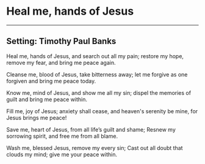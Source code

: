 # Heal me, hands of Jesus

***

## Setting: Timothy Paul Banks

Heal me, hands of Jesus, and search out all my pain;
restore my hope, remove my fear, and bring me peace again.

Cleanse me, blood of Jesus, take bitterness away;
let me forgive as one forgiven and bring me peace today.

Know me, mind of Jesus, and show me all my sin;
dispel the memories of guilt and bring me peace within.

Fill me, joy of Jesus; anxiety shall cease,
and heaven's serenity be mine, for Jesus brings me peace!

Save me, heart of Jesus, from all life’s guilt and shame;
Resnew my sorrowing spirit, and free me from all blame.

Wash me, blessed Jesus, remove my every sin;
Cast out all doubt that clouds my mind; give me your peace within.